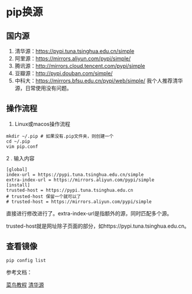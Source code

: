 # pip换源



## 国内源

1. 清华源：https://pypi.tuna.tsinghua.edu.cn/simple
2. 阿里源：https://mirrors.aliyun.com/pypi/simple/
3. 腾讯源：http://mirrors.cloud.tencent.com/pypi/simple
4. 豆瓣源：http://pypi.douban.com/simple/
5. 中科大：https://mirrors.bfsu.edu.cn/pypi/web/simple/
		我个人推荐清华源，日常使用没有问题。

## 操作流程

1. Linux或macos操作流程
```shell
mkdir ~/.pip # 如果没有.pip文件夹，则创建一个
cd ~/.pip
vim pip.conf
```
2 . 输入内容

```shell
[global]
index-url = https://pypi.tuna.tsinghua.edu.cn/simple
extra-index-url = https://mirrors.aliyun.com/pypi/simple
[install]
trusted-host = https://pypi.tuna.tsinghua.edu.cn
# trusted-host 保留一个就可以了
# trusted-host = https://mirrors.aliyun.com/pypi/simple
```

直接进行修改进行了。extra-index-url是指额外的源，同时匹配多个源。

trusted-host就是网址除子页面的部分，如https://pypi.tuna.tsinghua.edu.cn。

## 查看镜像

`pip config list`



参考文档：

[菜鸟教程](https://www.runoob.com/w3cnote/pip-cn-mirror.html)
	[清华源](https://mirrors.tuna.tsinghua.edu.cn/help/pypi/)

